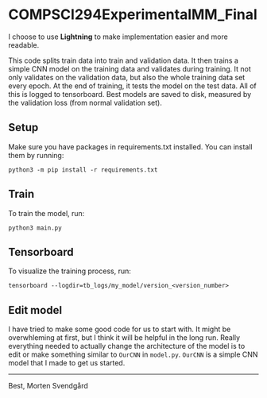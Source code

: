 # COMPSCI294ExperimentalMM_Final

I choose to use **Lightning** to make implementation easier and more readable. 

This code splits train data into train and validation data. It then trains a simple CNN model on the training data and validates during training. It not only validates on the validation data, but also the whole training data set every epoch. At the end of training, it tests the model on the test data.
All of this is logged to tensorboard. Best models are saved to disk, measured by the validation loss (from normal validation set).

## Setup

Make sure you have packages in requirements.txt installed. You can install them by running:

```python3 -m pip install -r requirements.txt```

## Train

To train the model, run:

```python3 main.py```

## Tensorboard

To visualize the training process, run:

```tensorboard --logdir=tb_logs/my_model/version_<version_number>```

## Edit model

I have tried to make some good code for us to start with. It might be overwhleming at first, but I think it will be helpful in the long run.
Really everything needed to actually change the architecture of the model is to edit or make something similar to ```OurCNN``` in ```model.py```.
```OurCNN``` is a simple CNN model that I made to get us started.

-------------------

Best,
Morten Svendgård
